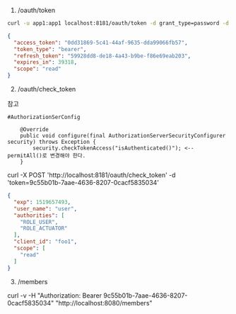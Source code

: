 1. /oauth/token

```bash
curl -u app1:app1 localhost:8181/oauth/token -d grant_type=password -d client_id=app1 -d scope=read -d username=user -d password=pass
```


```json
{
  "access_token": "0dd31869-5c41-44af-9635-dda99066fb57",
  "token_type": "bearer",
  "refresh_token": "59928dd8-de18-4a43-b9be-f86e69eab203",
  "expires_in": 39318,
  "scope": "read"
}
```



2. /oauth/check_token

참고

```
#AuthorizationSerConfig
 
    @Override
    public void configure(final AuthorizationServerSecurityConfigurer security) throws Exception {
        security.checkTokenAccess("isAuthenticated()"); <-- permitAll()로 변경해야 한다. 
    }
```


curl -X POST 'http://localhost:8181/oauth/check_token' -d 'token=9c55b01b-7aae-4636-8207-0cacf5835034'



```json
{
  "exp": 1519657493,
  "user_name": "user",
  "authorities": [
    "ROLE_USER",
    "ROLE_ACTUATOR"
  ],
  "client_id": "foo1",
  "scope": [
    "read"
  ]
}
```


3. /members

curl -v -H "Authorization: Bearer 9c55b01b-7aae-4636-8207-0cacf5835034" "http://localhost:8080/members"


